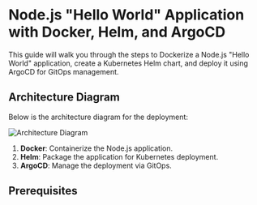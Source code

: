 # Node.js "Hello World" Application with Docker, Helm, and ArgoCD

This guide will walk you through the steps to Dockerize a Node.js "Hello World" application, create a Kubernetes Helm chart, and deploy it using ArgoCD for GitOps management.

## Architecture Diagram

Below is the architecture diagram for the deployment:

![Architecture Diagram](path/to/architecture-diagram.png)

1. **Docker**: Containerize the Node.js application.
2. **Helm**: Package the application for Kubernetes deployment.
3. **ArgoCD**: Manage the deployment via GitOps.

## Prerequisites
